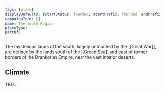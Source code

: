 ```yaml
---
tags: [place]
displayDefaults: {startStatus: founded, startPrefix: founded, endPrefix: destroyed, endStatus: destroyed}
campaignInfo: []
name: The South Region
placeType:
partOf:
---
```


The mysterious lands of the south, largely untouched by the [[Great War]], are defined by the lands south of the [[Green Sea]] and east of former borders of the Drankorian Empire, near the vast interior deserts. 

## Climate

TBD...